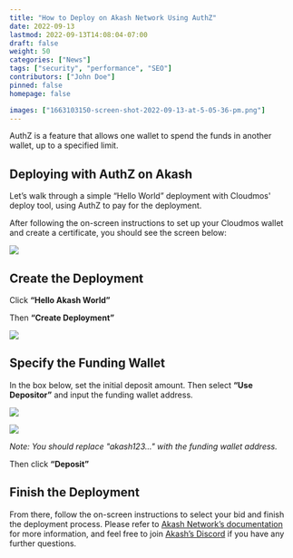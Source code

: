```yaml
---
title: "How to Deploy on Akash Network Using AuthZ"
date: 2022-09-13
lastmod: 2022-09-13T14:08:04-07:00
draft: false
weight: 50
categories: ["News"]
tags: ["security", "performance", "SEO"]
contributors: ["John Doe"]
pinned: false
homepage: false

images: ["1663103150-screen-shot-2022-09-13-at-5-05-36-pm.png"]
---
```

AuthZ is a feature that allows one wallet to spend the funds in another wallet, up to a specified limit.

Deploying with AuthZ on Akash
-----------------------------

Let’s walk through a simple “Hello World” deployment with Cloudmos' deploy tool, using AuthZ to pay for the deployment.

After following the on-screen instructions to set up your Cloudmos wallet and create a certificate, you should see the screen below:

![](https://www.datocms-assets.com/45776/1663102509-screen-shot-2022-09-13-at-4-45-50-pm.png)

Create the Deployment
---------------------

Click **“Hello Akash World”**

Then **“Create Deployment”**

![](https://www.datocms-assets.com/45776/1663102593-screen-shot-2022-09-13-at-4-46-52-pm.png)

Specify the Funding Wallet
--------------------------

In the box below, set the initial deposit amount. Then select **“Use Depositor”** and input the funding wallet address. 

![](https://www.datocms-assets.com/45776/1663102612-screen-shot-2022-09-13-at-4-47-06-pm.png)

![](https://www.datocms-assets.com/45776/1663102628-screen-shot-2022-09-13-at-4-50-30-pm.png)

_Note: You should replace "akash123..." with the funding wallet address._

Then click **“Deposit”**

Finish the Deployment
---------------------

From there, follow the on-screen instructions to select your bid and finish the deployment process. Please refer to [Akash Network’s documentation](https://docs.akash.network/) for more information, and feel free to join [Akash’s Discord](https://discord.com/invite/akash) if you have any further questions.
